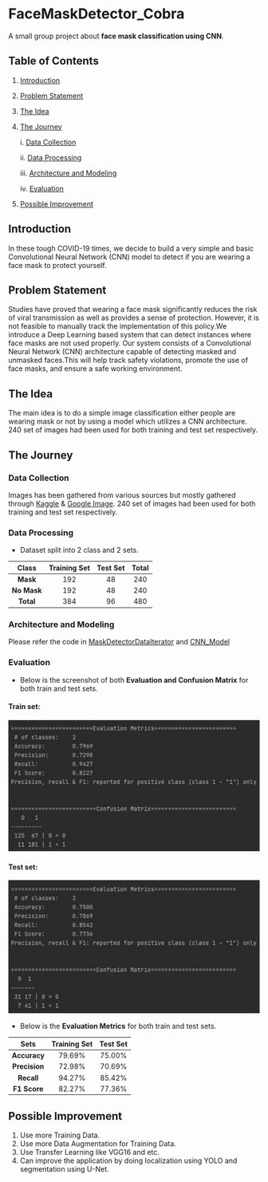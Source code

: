 # FaceMaskDetector_Cobra
A small group project about **face mask classification using CNN**.

## Table of Contents
1. [Introduction](#introduction)
2. [Problem Statement](#problem-statement)
3. [The Idea](#the-idea)
4. [The Journey](#the-journey)

    i. [Data Collection](#data-collection)
    
    ii. [Data Processing](#data-processing)
    
    iii. [Architecture and Modeling](#architecture-and-modeling)
    
    iv. [Evaluation](#evaluation)

5. [Possible Improvement](#possible-improvement)

## Introduction
In these tough COVID-19 times, we decide to build a very simple and basic Convolutional Neural Network (CNN) model to detect if you are wearing a face mask to protect yourself.

## Problem Statement
Studies have proved that wearing a face mask significantly reduces the risk of viral transmission as well as provides a sense of protection. However, it is not feasible to manually track the implementation of this policy.We introduce a Deep Learning based system that can detect instances where face masks are not used properly. Our system consists of a Convolutional Neural Network (CNN) architecture capable of detecting masked and unmasked faces.This will help track safety violations, promote the use of face masks, and ensure a safe working environment.

## The Idea
The main idea is to do a simple image classification either people are wearing mask or not by using a model which utilizes a CNN architecture. 240 set of images had been used for both training and test set respectively.

## The Journey

### Data Collection
Images has been gathered from various sources but mostly gathered through [Kaggle](https://github.com/adityap27/face-mask-detector) & [Google Image](https://images.google.com/imghp?hl=en&gl=ar&gws_rd=ssl). 240 set of images had been used for both training and test set respectively.

### Data Processing
* Dataset split into 2 class and 2 sets.

| Class        | Training Set  | Test Set  | Total |
| :-------------:|:-------------:| :--------:|:---:  |
| **Mask**     | 192           |   48      | 240   |
| **No Mask**  | 192           |   48      | 240   |
| **Total**    | 384           |   96      | 480   |

###  Architecture and Modeling
Please refer the code in [MaskDetectorDataIterator](https://github.com/johanfaqarzain/Cobra/blob/main/Face-Mask-Detector/MaskDetectorDataIterator.java) and [CNN_Model](https://github.com/johanfaqarzain/Cobra/blob/main/Face-Mask-Detector/CNN_Model.java)

###  Evaluation

* Below is the screenshot of both **Evaluation and Confusion Matrix** for both train and test sets.

#### Train set:
![alt text here](https://github.com/johanfaqarzain/Cobra/blob/main/Evaluation/Train%20Result.jpg)

#### Test set:
![alt text here](https://github.com/johanfaqarzain/Cobra/blob/main/Evaluation/Test%20Result.jpg)

* Below is the **Evaluation Metrics** for both train and test sets.

| Sets         | Training Set  | Test Set  | 
| :-------------:|:-------------:| :--------:|
| **Accuracy** | 79.69%        |   75.00%  | 
| **Precision**| 72.98%        |   70.69%  | 
| **Recall**   | 94.27%        |   85.42%  | 
| **F1 Score** | 82.27%        |   77.36%  | 

## Possible Improvement
1. Use more Training Data.
2. Use more Data Augmentation for Training Data.
3. Use Transfer Learning like VGG16 and etc.
4. Can improve the application by doing localization using YOLO and segmentation using U-Net.
